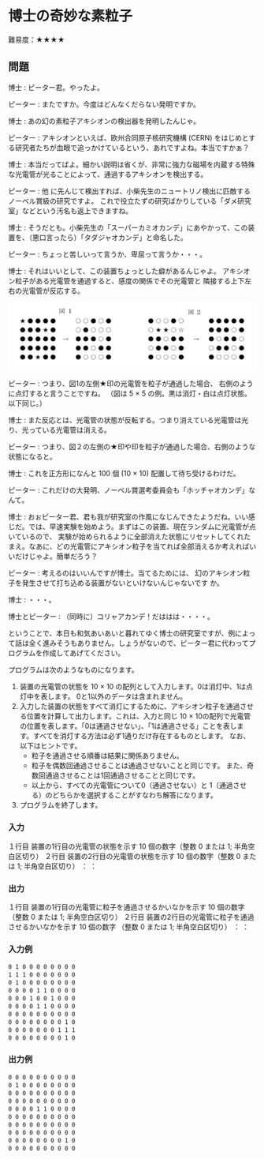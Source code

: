 # 博士の奇妙な素粒子

難易度：★★★★

## 問題

博士 : ピーター君。やったよ。

ピーター : またですか。今度はどんなくだらない発明ですか。

博士 : あの幻の素粒子アキシオンの検出器を発明したんじゃ。

ピーター : アキシオンといえば、欧州合同原子核研究機構 (CERN) をはじめとする研究者たちが血眼で追っかけているという、あれですよね。本当ですかぁ？

博士 : 本当だってばよ。細かい説明は省くが、非常に強力な磁場を内蔵する特殊な光電管が光ることによって、通過するアキシオンを検出する。

ピーター : 他 に先んじて検出すれば、小柴先生のニュートリノ検出に匹敵する
ノーベル賞級の研究ですよ。
これで役立たずの研究ばかりしている「ダメ研究室」などという汚名も返上できますね。

博士 : そうだとも。小柴先生の「スーパーカミオカンデ」にあやかって、この装置を、（悪口言ったら）「タダジャオカンデ」と命名した。

ピーター : ちょっと苦しいって言うか、卑屈って言うか・・・。

博士 : それはいいとして、この装置ちょっとした癖があるんじゃよ。
アキシオン粒子がある光電管を通過すると、感度の関係でその光電管と
隣接する上下左右の光電管が反応する。 

![図](./images/06-09.png)

ピーター : つまり、図1の左側★印の光電管を粒子が通過した場合、
右側のように点灯すると言うことですね。
（図は 5 × 5 の例。黒は消灯・白は点灯状態。以下同じ。）

博士 : また反応とは、光電管の状態が反転する。つまり消えている光電管は光り、光っている光電管は消える。

ピーター : つまり、図２の左側の★印や印を粒子が通過した場合、右側のような状態になると。

博士 : これを正方形になんと 100 個 (10 × 10) 配置して待ち受けるわけだ。

ピーター : これだけの大発明、ノーベル賞選考委員会も「ホッチャオカンデ」なんて。

博士 : おぉピーター君、君も我が研究室の作風になじんできたようだね。いい感じだ。では、早速実験を始めよう。まずはこの装置、現在ランダムに光電管が点いているので、
実験が始められるように全部消えた状態にリセットしてくれたまえ。なあに、どの光電管にアキシオン粒子を当てれば全部消えるか考えればいいだけじゃよ。簡単だろう？

ピーター : 考えるのはいいんですが博士。当てるためには、
幻のアキシオン粒子を発生させて打ち込める装置がないといけないんじゃないです
か。

博士 : ・・・。 

博士とピーター : （同時に）コリャアカンデ！だははは・・・・。 


ということで、本日も和気あいあいと暮れてゆく博士の研究室ですが、例によって話は全く進みそうもありません。しょうがないので、ピーター君に代わってプログラムを作成してあげてください。

プログラムは次のようなものになります。

1. 装置の光電管の状態を 10 × 10 の配列として入力します。0は消灯中、1は点灯中を表します。
0と1以外のデータは含まれません。
2. 入力した装置の状態をすべて消灯にするために、アキシオン粒子を通過させる位置を計算して出力します。これは、入力と同じ 10 × 10の配列で光電管の位置を表します。「0は通過させない」、「1は通過させる」ことを表します。すべてを消灯する方法は必ず1通りだけ存在するものとします。
なお、以下はヒントです。
    - 粒子を通過させる順番は結果に関係ありません。
    - 粒子を偶数回通過させることは通過させないことと同じです。 また、奇数回通過させることは1回通過させることと同じです。
    -  以上から、すべての光電管について0（通過させない）と 1（通過させる）のどちらかを選択することがすなわち解答になります。
3. プログラムを終了します。 


### 入力

１行目 装置の1行目の光電管の状態を示す 10 個の数字（整数 0 または 1; 半角空白区切り）
２行目 装置の2行目の光電管の状態を示す 10 個の数字（整数 0 または 1; 半角空白区切り）
 ：
 ：

### 出力

１行目 装置の1行目の光電管に粒子を通過させるかいなかを示す 10 個の数字
 （整数 0 または 1; 半角空白区切り）
２行目 装置の2行目の光電管に粒子を通過させるかいなかを示す 10 個の数字
 （整数 0 または 1; 半角空白区切り）
 ：
 ： 

### 入力例

```
0 1 0 0 0 0 0 0 0 0
1 1 1 0 0 0 0 0 0 0
0 1 0 0 0 0 0 0 0 0
0 0 0 0 1 1 0 0 0 0
0 0 0 1 0 0 1 0 0 0
0 0 0 0 1 1 0 0 0 0
0 0 0 0 0 0 0 0 0 0
0 0 0 0 0 0 0 0 1 0
0 0 0 0 0 0 0 1 1 1
0 0 0 0 0 0 0 0 1 0 
```

### 出力例

```
0 0 0 0 0 0 0 0 0 0
0 1 0 0 0 0 0 0 0 0
0 0 0 0 0 0 0 0 0 0
0 0 0 0 0 0 0 0 0 0
0 0 0 0 1 1 0 0 0 0
0 0 0 0 0 0 0 0 0 0
0 0 0 0 0 0 0 0 0 0
0 0 0 0 0 0 0 0 0 0
0 0 0 0 0 0 0 0 1 0
0 0 0 0 0 0 0 0 0 0 
```

